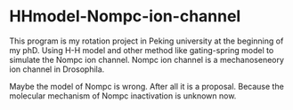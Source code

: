 # HHmodel-Nompc-ion-channel

This program is my rotation project in Peking university at the beginning of my phD.
Using H-H model and other method like gating-spring model to simulate the Nompc ion channel.
Nompc ion channel is a mechanoseneory ion channel in Drosophila.

Maybe the model of Nompc is wrong. After all it is a proposal.
Because the molecular mechanism of Nompc inactivation is unknown now.

